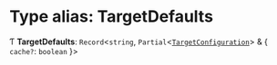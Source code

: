 # Type alias: TargetDefaults

Ƭ **TargetDefaults**: `Record`<`string`, `Partial`<[`TargetConfiguration`](../../devkit/documents/TargetConfiguration)\> & { `cache?`: `boolean` }\>
